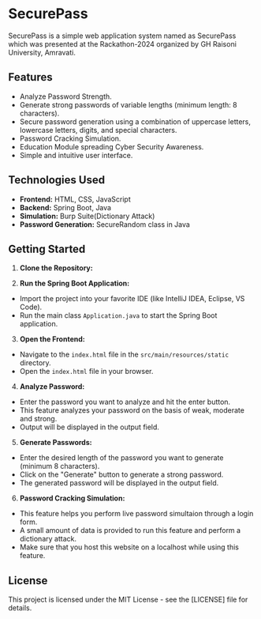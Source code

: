 # SecurePass
SecurePass is a simple web application system named as SecurePass which was presented at the Rackathon-2024 organized by GH Raisoni University, Amravati.
## Features

- Analyze Password Strength.
- Generate strong passwords of variable lengths (minimum length: 8 characters).
- Secure password generation using a combination of uppercase letters, lowercase letters, digits, and special characters.
- Password Cracking Simulation.
- Education Module spreading Cyber Security Awareness.
- Simple and intuitive user interface.

## Technologies Used

- **Frontend:** HTML, CSS, JavaScript
- **Backend:** Spring Boot, Java
- **Simulation:** Burp Suite(Dictionary Attack)
- **Password Generation:** SecureRandom class in Java

## Getting Started

1. **Clone the Repository:**

2. **Run the Spring Boot Application:**
- Import the project into your favorite IDE (like IntelliJ IDEA, Eclipse, VS Code).
- Run the main class `Application.java` to start the Spring Boot application.

3. **Open the Frontend:**
- Navigate to the `index.html` file in the `src/main/resources/static` directory.
- Open the `index.html` file in your browser.

4. **Analyze Password:**
- Enter the password you want to analyze and hit the enter button.
- This feature analyzes your password on the basis of weak, moderate and strong.
- Output will be displayed in the output field.

5. **Generate Passwords:**
- Enter the desired length of the password you want to generate (minimum 8 characters).
- Click on the "Generate" button to generate a strong password.
- The generated password will be displayed in the output field.

6. **Password Cracking Simulation:**
- This feature helps you perform live password simultaion through a login form.
- A small amount of data is provided to run this feature and perform a dictionary attack.
- Make sure that you host this website on a localhost while using this feature.


## License

This project is licensed under the MIT License - see the [LICENSE] file for details.

